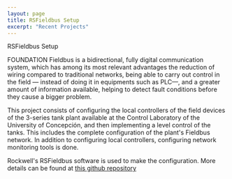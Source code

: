 ```yaml
---
layout: page
title: RSFieldbus Setup
excerpt: "Recent Projects"
---
```


RSFieldbus Setup

FOUNDATION Fieldbus is a bidirectional, fully digital communication system, which has among its most relevant advantages the reduction of wiring compared to traditional networks, being able to carry out control in the field — instead of doing it in equipments such as PLC—, and a greater amount of information available, helping to detect fault conditions before they cause a bigger problem.

This project consists of configuring the local controllers of the field devices of the 3-series tank plant available at the Control Laboratory of the University of Concepción, and then implementing a level control of the tanks. This includes the complete configuration of the plant's Fieldbus network. In addition to configuring local controllers, configuring network monitoring tools is done.

Rockwell's RSFieldbus software is used to make the configuration. More details can be found at [this github repository](https://github.com/dannylc/RSFieldbus)
